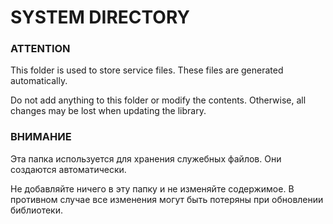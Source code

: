 # SYSTEM DIRECTORY
### ATTENTION

This folder is used to store service files. These files are generated automatically.

Do not add anything to this folder or modify the contents. Otherwise, all changes may be lost when updating the library.


### ВНИМАНИЕ

Эта папка используется для хранения служебных файлов. Они создаются автоматически.

Не добавляйте ничего в эту папку и не изменяйте содержимое. В противном случае все изменения могут быть потеряны при обновлении библиотеки.
